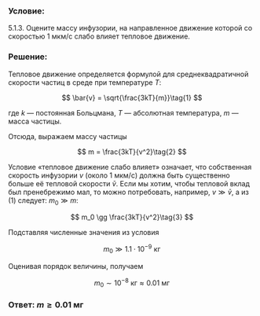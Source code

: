 ###  Условие:

$5.1.3.$ Оцените массу инфузории, на направленное движение которой со скоростью $1 \mathrm{~мкм/с}$ слабо влияет тепловое движение.

###  Решение:
Тепловое движение определяется формулой для среднеквадратичной скорости частиц в среде при температуре $T$:

$$
\bar{v} = \sqrt{\frac{3kT}{m}}\tag{1}
$$

где $k$ — постоянная Больцмана, $T$ — абсолютная температура, $m$ — масса частицы.

Отсюда, выражаем массу частицы

$$
m = \frac{3kT}{v^2}\tag{2}
$$

Условие «тепловое движение слабо влияет» означает, что собственная скорость инфузории $v$ (около $1 \mathrm{~мкм/с}$) должна быть существенно больше её тепловой скорости $\bar{v}$. Если мы хотим, чтобы тепловой вклад был пренебрежимо мал, то можно потребовать, например, $v \gg \bar{v}$, а из $(1)$ следует: $m_0 \gg m$:

$$
m_0 \gg \frac{3kT}{v^2}\tag{3}
$$

Подставляя численные значения из условия

$$
m_0 \gg 1.1 \cdot 10^{-9} \mathrm{~кг}\tag{4}
$$

Оценивая порядок величины, получаем

$$
m_0 \sim 10^{-8} \mathrm{~кг} \approx 0.01 \mathrm{~мг}\tag{5}
$$

###  Ответ: $m \geq 0.01 \mathrm{~мг}$